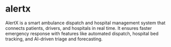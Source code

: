 # alertx
AlertX is a smart ambulance dispatch and hospital management system that connects patients, drivers, and hospitals in real time. It ensures faster emergency response with features like automated dispatch, hospital bed tracking, and AI-driven triage and forecasting.

